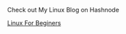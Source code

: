Check out My Linux Blog on Hashnode

[Linux For Beginers](https://suprajamanda.hashnode.dev/linux-for-beginners)
